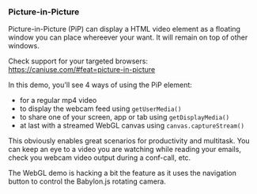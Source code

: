 ### Picture-in-Picture

Picture-in-Picture (PiP) can display a HTML video element as a floating window you can place whereever your want. It will remain on top of other windows. 

Check support for your targeted browsers: https://caniuse.com/#feat=picture-in-picture 

In this demo, you'll see 4 ways of using the PiP element: 

- for a regular mp4 video 
- to display the webcam feed using ```getUserMedia()```
- to share one of your screen, app or tab using ```getDisplayMedia()```
- at last with a streamed WebGL canvas using ```canvas.captureStream()```

This obviously enables great scenarios for productivity and multitask. You can keep an eye to a video you are watching while reading your emails, check you webcam video output during a conf-call, etc.

The WebGL demo is hacking a bit the feature as it uses the navigation button to control the Babylon.js rotating camera. 
